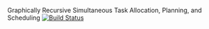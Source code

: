 Graphically Recursive Simultaneous Task Allocation, Planning, and Scheduling [![Build Status](https://travis-ci.com/amessing/grstaps.svg?token=ZbU2mzJqy2bwdxUCNR2d&branch=master)](https://travis-ci.com/amessing/grstaps)
